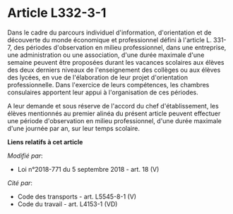 # Article L332-3-1

Dans le cadre du parcours individuel d'information, d'orientation et de découverte du monde économique et professionnel
défini à l'article L. 331-7, des périodes d'observation en milieu professionnel, dans une entreprise, une administration ou
une association, d'une durée maximale d'une semaine peuvent être proposées durant les vacances scolaires aux élèves des deux
derniers niveaux de l'enseignement des collèges ou aux élèves des lycées, en vue de l'élaboration de leur projet
d'orientation professionnelle. Dans l'exercice de leurs compétences, les chambres consulaires apportent leur appui à
l'organisation de ces périodes.

A leur demande et sous réserve de l'accord du chef d'établissement, les élèves mentionnés au premier alinéa du présent
article peuvent effectuer une période d'observation en milieu professionnel, d'une durée maximale d'une journée par an, sur
leur temps scolaire.

**Liens relatifs à cet article**

_Modifié par_:

  - Loi n°2018-771 du 5 septembre 2018 - art. 18 (V)

_Cité par_:

  - Code des transports - art. L5545-8-1 (V)
  - Code du travail - art. L4153-1 (VD)
